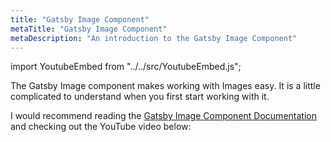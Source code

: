 ```yaml
---
title: "Gatsby Image Component"
metaTitle: "Gatsby Image Component"
metaDescription: "An introduction to the Gatsby Image Component"
---
```

import YoutubeEmbed from "../../src/YoutubeEmbed.js";

The Gatsby Image component makes working with Images easy. It is a little
complicated to understand when you first start working with it.

I would recommend reading the
[Gatsby Image Component Documentation](https://www.gatsbyjs.org/packages/gatsby-image/)
and checking out the YouTube video below:

<YoutubeEmbed link="https://www.youtube.com/embed/zr55kMAyZdE" />
